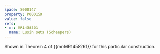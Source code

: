 ```yaml
---
space: S000147
property: P000150
value: false
refs:
- mr: MR1458261
  name: Lusin sets (Scheepers)
---
```


Shown in Theorem 4 of {{mr:MR1458261}}
for this particular construction.
